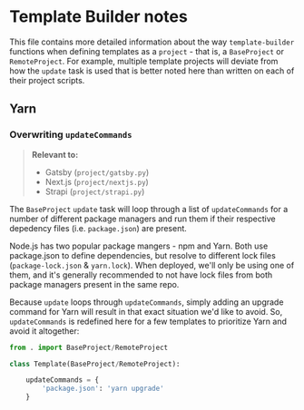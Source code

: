 # Template Builder notes

This file contains more detailed information about the way `template-builder` functions when defining templates as a `project` - that is, a `BaseProject` or `RemoteProject`. For example, multiple template projects will deviate from how the `update` task is used that is better noted here than written on each of their project scripts. 

## Yarn

### Overwriting `updateCommands`

> **Relevant to:**
> 
> * Gatsby (`project/gatsby.py`)
> * Next.js (`project/nextjs.py`)
> * Strapi (`project/strapi.py`)

The `BaseProject` `update` task will loop through a list of `updateCommands` for a number of different package managers and run them if their respective depedency files (i.e. `package.json`) are present. 

Node.js has two popular package mangers - npm and Yarn. Both use package.json to define dependencies, but resolve to different lock files (`package-lock.json` & `yarn.lock`). When deployed, we'll only be using one of them, and it's generally recommended to not have lock files from both package managers present in the same repo. 

Because `update` loops through `updateCommands`, simply adding an upgrade command for Yarn will result in that exact situation we'd like to avoid. So, `updateCommands` is redefined here for a few templates to prioritize Yarn and avoid it altogether:

```py
from . import BaseProject/RemoteProject

class Template(BaseProject/RemoteProject):

    updateCommands = {
        'package.json': 'yarn upgrade'
    }
```
